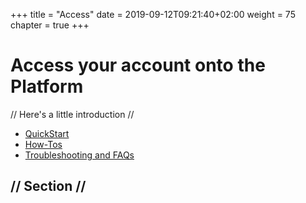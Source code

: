 +++
title = "Access"
date = 2019-09-12T09:21:40+02:00
weight = 75
chapter = true
+++

# Access your account onto the Platform

// Here's a little introduction //

- [QuickStart]()
- [How-Tos]()
- [Troubleshooting and FAQs]()

## // Section //
